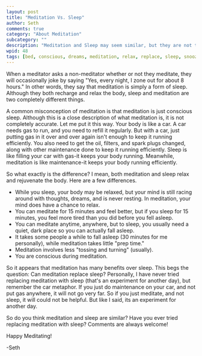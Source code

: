```yaml
---
layout: post
title: "Meditation Vs. Sleep"
author: Seth
comments: true
category: "About Meditation"
subcategory: ""
description: "Meditation and Sleep may seem similar, but they are not the same."
wpid: 48
tags: [bed, conscious, dreams, meditation, relax, replace, sleep, snooze]
---
```


When a meditator asks a non-meditator whether or not they meditate, they will occasionally joke by saying "Yes, every night, I zone out for about 8 hours." In other words, they say that meditation is simply a form of sleep. Although they both recharge and relax the body, sleep and meditation are two completely different things.

A common misconception of meditation is that meditation is just conscious sleep. Although this is a close description of what meditation is, it is not completely accurate. Let me put it this way. Your body is like a car. A car needs gas to run, and you need to refill it regularly. But with a car, just putting gas in it over and over again isn't enough to keep it running efficiently. You also need to get the oil, filters, and spark plugs changed, along with other maintenance done to keep it running efficiently. Sleep is like filling your car with gas-it keeps your body running. Meanwhile, meditation is like maintenance-it keeps your body running efficiently.

So what exactly is the difference? I mean, both meditation and sleep relax and rejuvenate the body. Here are a few differences.

<!--more-->

* While you sleep, your body may be relaxed, but your mind is still racing around with thoughts, dreams, and is never resting. In meditation, your mind does have a chance to relax.
* You can meditate for 15 minutes and feel better, but if you sleep for 15 minutes, you feel more tired than you did before you fell asleep.
* You can meditate anytime, anywhere, but to sleep, you usually need a quiet, dark place so you can actually fall asleep.
* It takes some people a while to fall asleep (30 minutes for me personally), while meditation takes little "prep time."
* Meditation involves less "tossing and turning" (usually).
* You are conscious during meditation.

So it appears that meditation has many benefits over sleep. This begs the question: Can meditation replace sleep? Personally, I have never tried replacing meditation with sleep (that's an experiment for another day), but remember the car metaphor. If you just do maintenance on your car, and not put gas anywhere, it will not go very far. So if you just meditate, and not sleep, it will could not be helpful. But like I said, its an experiment for another day.

So do you think meditation and sleep are similar? Have you ever tried replacing meditation with sleep? Comments are always welcome!

Happy Meditating!

-Seth

